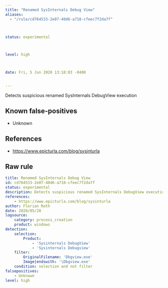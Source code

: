 ```yaml
---
title: "Renamed SysInternals Debug View"
aliases:
  - "/rule/cd764533-2e07-40d6-a718-cfeec7f2da7f"



status: experimental



level: high



date: Fri, 5 Jun 2020 13:18:03 -0400


---
```


Detects suspicious renamed SysInternals DebugView execution

<!--more-->


## Known false-positives

* Unknown



## References

* https://www.epicturla.com/blog/sysinturla


## Raw rule
```yaml
title: Renamed SysInternals Debug View
id: cd764533-2e07-40d6-a718-cfeec7f2da7f
status: experimental
description: Detects suspicious renamed SysInternals DebugView execution
references:
    - https://www.epicturla.com/blog/sysinturla
author: Florian Roth
date: 2020/05/28
logsource:
    category: process_creation
    product: windows
detection:
    selection:
        Product: 
            - 'Sysinternals DebugView'
            - 'Sysinternals Debugview'
    filter:
        OriginalFilename: 'Dbgview.exe'
        Image|endswith: '\Dbgview.exe'
    condition: selection and not filter
falsepositives:
    - Unknown
level: high

```
